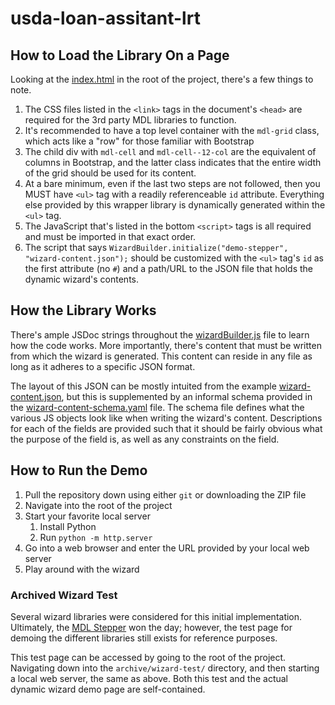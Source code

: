 # usda-loan-assitant-lrt

## How to Load the Library On a Page

Looking at the [index.html](index.html) in the root of the project, there's a few things to note.

1. The CSS files listed in the `<link>` tags in the document's `<head>` are required for the 3rd party MDL libraries to function.
1. It's recommended to have a top level container with the `mdl-grid` class, which acts like a "row" for those familiar with Bootstrap
1. The child div with `mdl-cell` and `mdl-cell--12-col` are the equivalent of columns in Bootstrap, and the latter class indicates that the entire width of the grid should be used for its content.
1. At a bare minimum, even if the last two steps are not followed, then you MUST have `<ul>` tag with a readily referenceable `id` attribute. Everything else provided by this wrapper library is dynamically generated within the `<ul>` tag.
1. The JavaScript that's listed in the bottom `<script>` tags is all required and must be imported in that exact order.
1. The script that says `WizardBuilder.initialize("demo-stepper", "wizard-content.json");` should be customized with the `<ul>` tag's `id` as the first attribute (no `#`) and a path/URL to the JSON file that holds the dynamic wizard's contents.


## How the Library Works

There's ample JSDoc strings throughout the [wizardBuilder.js](wizardBuilder.js) file to learn how the code works. More importantly, there's content that
must be written from which the wizard is generated. This content can reside in any file as long as it adheres to a specific JSON format.

The layout of this JSON can be mostly intuited from the example [wizard-content.json](wizard-content.json), but this is supplemented by an informal schema
provided in the [wizard-content-schema.yaml](wizard-content-schema.yaml) file. The schema file defines what the various JS objects look like when writing
the wizard's content. Descriptions for each of the fields are provided such that it should be fairly obvious what the purpose of the field is, as well as
any constraints on the field.


## How to Run the Demo

1. Pull the repository down using either `git` or downloading the ZIP file
1. Navigate into the root of the project
1. Start your favorite local server
    1. Install Python
    1. Run `python -m http.server`
1. Go into a web browser and enter the URL provided by your local web server
1. Play around with the wizard

### Archived Wizard Test

Several wizard libraries were considered for this initial implementation. Ultimately, the [MDL Stepper](https://ahlechandre.github.io/mdl-stepper/)
won the day; however, the test page for demoing the different libraries still exists for reference purposes.

This test page can be accessed by going to the root of the project. Navigating down into the `archive/wizard-test/` directory, and then starting a local
web server, the same as above. Both this test and the actual dynamic wizard demo page are self-contained.

